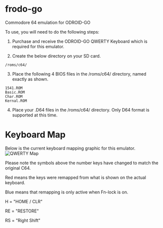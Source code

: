 # frodo-go
Commodore 64 emulation for ODROID-GO

To use, you will need to do the following steps:

1) Purchase and receive the ODROID-GO QWERTY Keyboard which is required for this emulator.

2) Create the below directory on your SD card.
```
/roms/c64/
```
3) Place the following 4 BIOS files in the /roms/c64/ directory, named exactly as shown.
```
1541.ROM
Basic.ROM
Char.ROM
Kernal.ROM
```
4) Place your .D64 files in the /roms/c64/ directory. Only D64 format is supported at this time.

# Keyboard Map
Below is the current keyboard mapping graphic for this emulator.
![QWERTY Map](https://i.imgur.com/vM1qqHk.png)

Please note the symbols above the number keys have changed to match the original C64.

Red means the keys were remapped from what is shown on the actual keyboard.

Blue means that remapping is only active when Fn-lock is on.

H = "HOME / CLR"

RE = "RESTORE"

RS = "Right Shift"
